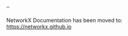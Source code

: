 '<meta http-equiv="refresh" content="0; URL=https://networkx.github.io/documentation/stable/reference/generated/networkx.Graph.__contains__.html">'

NetworkX Documentation has been moved to:<br><a href="https://networkx.github.io">https://networkx.github.io</a>
